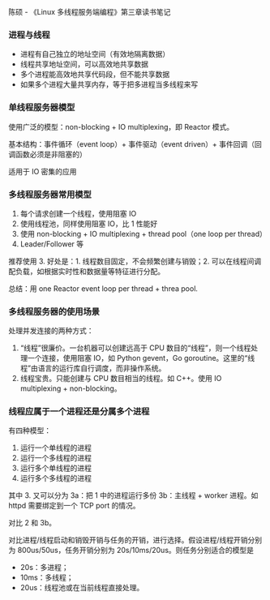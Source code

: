 陈硕 - 《Linux 多线程服务端编程》第三章读书笔记
### 进程与线程
- 进程有自己独立的地址空间（有效地隔离数据）
- 线程共享地址空间，可以高效地共享数据
- 多个进程能高效地共享代码段，但不能共享数据
- 如果多个进程大量共享内存，等于把多进程当多线程来写

### 单线程服务器模型
使用广泛的模型：non-blocking + IO multiplexing，即 Reactor 模式。

基本结构：事件循环（event loop）+ 事件驱动（event driven）+ 事件回调（回调函数必须是非阻塞的）

适用于 IO 密集的应用

### 多线程服务器常用模型
1. 每个请求创建一个线程，使用阻塞 IO
2. 使用线程池，同样使用阻塞 IO，比 1 性能好
3. 使用 non-blocking + IO multiplexing + thread pool（one loop per thread）
4. Leader/Follower 等

推荐使用 3. 好处是：1. 线程数目固定，不会频繁创建与销毁；2. 可以在线程间调配负载，如根据实时性和数据量等特征进行分配。

总结：用 one Reactor event loop per thread + threa pool.

### 多线程服务器的使用场景
处理并发连接的两种方式：
1. “线程”很廉价。一台机器可以创建远高于 CPU 数目的“线程”，则一个线程处理一个连接，使用阻塞 IO，如 Python gevent，Go goroutine。这里的“线程”由语言的运行库自行调度，而非操作系统。
2. 线程宝贵。只能创建与 CPU 数目相当的线程。如 C++。使用 IO multiplexing + non-blocking。

### 线程应属于一个进程还是分属多个进程
有四种模型：
1. 运行一个单线程的进程
2. 运行一个多线程的进程
3. 运行多个单线程的进程
4. 运行多个多线程的进程

其中 3. 又可以分为
3a：把 1 中的进程运行多份
3b：主线程 + worker 进程。如 httpd 需要绑定到一个 TCP port 的情况。

对比 2 和 3b。

对比进程/线程启动和销毁开销与任务的开销，进行选择。假设进程/线程开销分别为 800us/50us，任务开销分别为 20s/10ms/20us。则任务分别适合的模型是
- 20s：多进程；
- 10ms：多线程；
- 20us：线程池或在当前线程直接处理。

